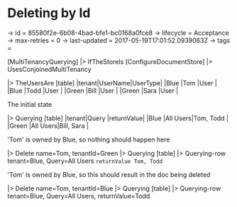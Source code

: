 # Deleting by Id

-> id = 85580f2e-6b08-4bad-bfe1-bc0168a0fce8
-> lifecycle = Acceptance
-> max-retries = 0
-> last-updated = 2017-05-19T17:01:52.0939063Z
-> tags = 

[MultiTenancyQuerying]
|> IfTheStoreIs
    [ConfigureDocumentStore]
    |> UsesConjoinedMultiTenancy

|> TheUsersAre
    [table]
    |tenant|UserName|UserType|
    |Blue  |Tom     |User    |
    |Blue  |Todd    |User    |
    |Green |Bill    |User    |
    |Green |Sara    |User    |


The initial state

|> Querying
    [table]
    |tenant|Query    |returnValue|
    |Blue  |All Users|Tom, Todd  |
    |Green |All Users|Bill, Sara |


'Tom' is owned by Blue, so nothing should happen here

|> Delete name=Tom, tenantId=Green
|> Querying
    [table]
    |> Querying-row tenant=Blue, Query=All Users
    ``` returnValue
    Tom, Todd
    ```



'Tom' is owned by Blue, so this should result in the doc being deleted

|> Delete name=Tom, tenantId=Blue
|> Querying
    [table]
    |> Querying-row tenant=Blue, Query=All Users, returnValue=Todd

~~~
